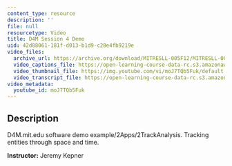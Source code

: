 ```yaml
---
content_type: resource
description: ''
file: null
resourcetype: Video
title: D4M Session 4 Demo
uid: 42d88061-181f-d013-b1d9-c28e4fb9219e
video_files:
  archive_url: https://archive.org/download/MITRESLL-005F12/MITRESLL-005F12_L04_Demo_300k.mp4
  video_captions_file: https://open-learning-course-data-rc.s3.amazonaws.com/res-ll-005-mathematics-of-big-data-and-machine-learning-january-iap-2020/ba7c76be601d5f539d9c22c05551a19a_moJ7TQb5Fuk.vtt
  video_thumbnail_file: https://img.youtube.com/vi/moJ7TQb5Fuk/default.jpg
  video_transcript_file: https://open-learning-course-data-rc.s3.amazonaws.com/res-ll-005-mathematics-of-big-data-and-machine-learning-january-iap-2020/595af87788375a56cfcbcc311d37449e_moJ7TQb5Fuk.pdf
video_metadata:
  youtube_id: moJ7TQb5Fuk
---
```


Description
-----------

D4M.mit.edu software demo example/2Apps/2TrackAnalysis. Tracking entities through space and time.

**Instructor:** Jeremy Kepner